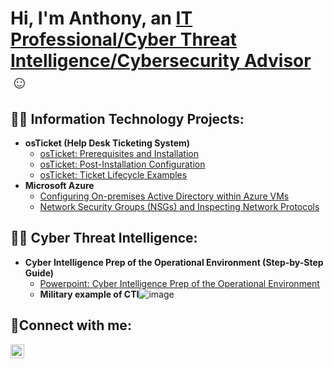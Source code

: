 <h1>Hi, I'm Anthony, an <a href="[www.linkedin.com]">IT Professional/Cyber Threat Intelligence/Cybersecurity Advisor</a>☺</h1>

<h2>👨‍💻 Information Technology Projects:</h2>

- <b>osTicket (Help Desk Ticketing System)</b>
  - [osTicket: Prerequisites and Installation](https://github.com/Searcher121978/osticket-prereqs)
  - [osTicket: Post-Installation Configuration](https://github.com/joshmadakorcc/post-install-config)
  - [osTicket: Ticket Lifecycle Examples](https://github.com/joshmadakorcc/ticket-lifecycle)
- <b>Microsoft Azure</b>
  - [Configuring On-premises Active Directory within Azure VMs](https://github.com/joshmadakorcc/configure-ad)
  - [Network Security Groups (NSGs) and Inspecting Network Protocols](https://github.com/joshmadakorcc/azure-network-protocols)
    
<h2>👨‍💻 Cyber Threat Intelligence:</h2>

- <b>Cyber Intelligence Prep of the Operational Environment (Step-by-Step Guide)</b>
  - [Powerpoint: Cyber Intelligence Prep of the Operational Environment](https://github.com/Searcher121978/cyber-IntelPOE)
  - **Military example of CTI**![image](https://github.com/Searcher121978/anthonyj1978/assets/124515149/30afadb5-051f-4d5d-8d7b-89572cad413c)
 

<h2>🤳Connect with me:</h2>

[<img align="left" alt="Josh | LinkedIn" width="22px" src="https://cdn.jsdelivr.net/npm/simple-icons@v3/icons/linkedin.svg" />][linkedin]

[linkedin]: www.linkedin.com/in/anthony-l-jones-m-s-04a2a7258 
